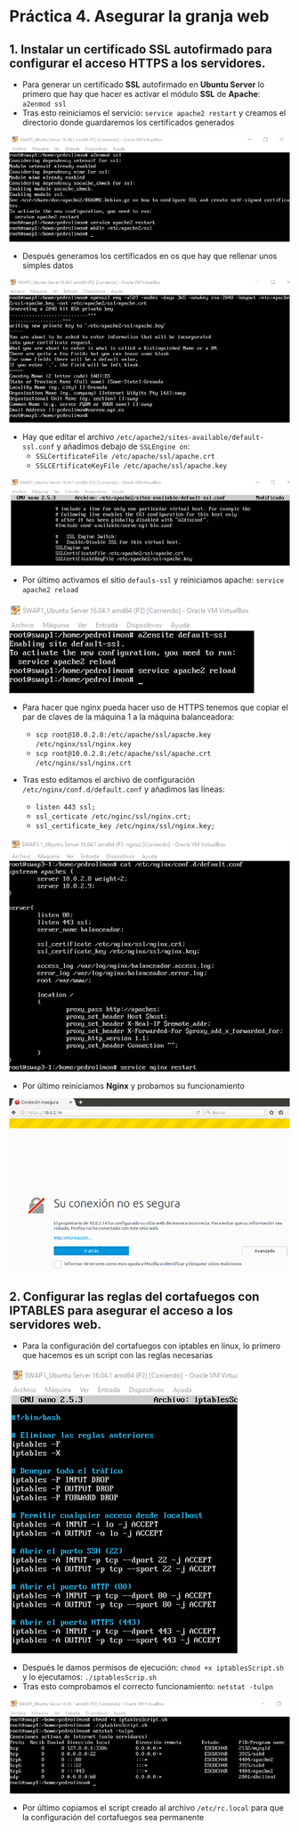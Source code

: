 
# Práctica 4. Asegurar la granja web

## 1. Instalar un certificado SSL autofirmado para configurar el acceso HTTPS a los servidores.

- Para generar un certificado **SSL** autofirmado en **Ubuntu Server** lo primero que hay que hacer es activar el módulo **SSL** de **Apache**: `a2enmod ssl`
- Tras esto reiniciamos el servicio: `service apache2 restart` y creamos el directorio donde guardaremos los certificados generados

![img](https://github.com/pedrolimon/SWAP1617/blob/master/Practica4/a2enmod.png)

- Después generamos los certificados en os que hay que rellenar unos simples datos

![img](https://github.com/pedrolimon/SWAP1617/blob/master/Practica4/openssl.png)

- Hay que editar el archivo `/etc/apache2/sites-available/default-ssl.conf` y añadimos debajo de `SSLEngine on`: 
    - `SSLCertificateFile /etc/apache/ssl/apache.crt`
    - `SSLCErtificateKeyFile /etc/apache/ssl/apache.key`

![img](https://github.com/pedrolimon/SWAP1617/blob/master/Practica4/default-conf.png)

- Por último activamos el sitio `defauls-ssl` y reiniciamos apache: `service apache2 reload`

![img](https://github.com/pedrolimon/SWAP1617/blob/master/Practica4/a2ensite.png)

- Para hacer que nginx pueda hacer uso de HTTPS tenemos que copiar el par de claves de la máquina 1 a la máquina balanceadora:
    - `scp root@10.0.2.8:/etc/apache/ssl/apache.key /etc/nginx/ssl/nginx.key`
    - `scp root@10.0.2.8:/etc/apache/ssl/apache.crt /etc/nginx/ssl/nginx.crt`

- Tras esto editamos el archivo de configuración `/etc/nginx/conf.d/default.conf` y añadimos las líneas:
    - `listen 443 ssl;`
    - `ssl_certicate /etc/nginc/ssl/nginx.crt;`
    - `ssl_certificate_key /etc/nginx/ssl/nginx.key;`
    
![img](https://github.com/pedrolimon/SWAP1617/blob/master/Practica4/sslNginx.png)

- Por último reiniciamos **Nginx** y probamos su funcionamiento

![img](https://github.com/pedrolimon/SWAP1617/blob/master/Practica4/comprobacionSSL.png)

## 2. Configurar las reglas del cortafuegos con IPTABLES para asegurar el acceso a los servidores web.

- Para la configuración del cortafuegos con iptables en linux, lo primero que hacemos es un script con las reglas necesarias

![img](https://github.com/pedrolimon/SWAP1617/blob/master/Practica4/scriptiptables.png)

- Después le damos permisos de ejecución: `chmod +x iptablesScript.sh` y lo ejecutamos: `./iptablesScrip.sh`
- Tras esto comprobamos el correcto funcionamiento: `netstat -tulpn`
 
![img](https://github.com/pedrolimon/SWAP1617/blob/master/Practica4/netstat.png)
 
- Por último copiamos el script creado al archivo `/etc/rc.local` para que la configuración del cortafuegos sea permanente
